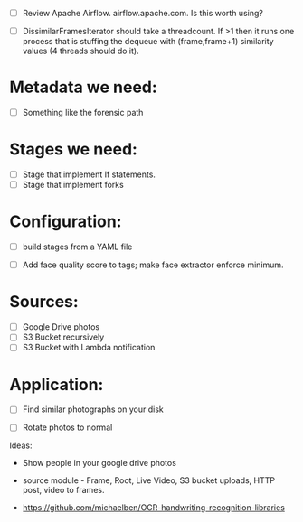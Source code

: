 - [ ] Review Apache Airflow. airflow.apache.com. Is this worth using?

- [ ] DissimilarFramesIterator should take a threadcount. If >1 then it runs one process that is stuffing the dequeue with (frame,frame+1) similarity values (4 threads should do it).

# Metadata we need:
- [ ] Something like the forensic path

# Stages we need:
- [ ] Stage that implement If statements.
- [ ] Stage that implement forks

# Configuration:
- [ ] build stages from a YAML file

- [ ] Add face quality score to tags; make face extractor enforce minimum.

# Sources:
- [ ] Google Drive photos
- [ ] S3 Bucket recursively
- [ ] S3 Bucket with Lambda notification

# Application:
- [ ] Find similar photographs on your disk
- [ ] Rotate photos to normal


Ideas:
* Show people in your google drive photos

* source module - Frame, Root, Live Video, S3 bucket uploads, HTTP post, video to frames.
* https://github.com/michaelben/OCR-handwriting-recognition-libraries
